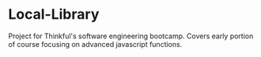 # Local-Library
Project for Thinkful's software engineering bootcamp. Covers early portion of course focusing on advanced javascript functions.
